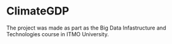 # ClimateGDP

The project was made as part as the Big Data Infastructure and Technologies course in ITMO University.
